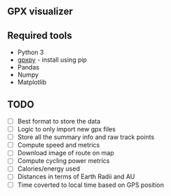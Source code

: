 ## GPX visualizer

## Required tools
* Python 3
* [gpxpy](https://github.com/tkrajina/gpxpy) - install using pip
* Pandas
* Numpy
* Matplotlib

## TODO

- [ ] Best format to store the data
- [ ] Logic to only import new gpx files
- [ ] Store all the summary info and raw track points
- [ ] Compute speed and metrics
- [ ] Download image of route on map
- [ ] Compute cycling power metrics
- [ ] Calories/energy used
- [ ] Distances in terms of Earth Radii and AU
- [ ] Time coverted to local time based on GPS position